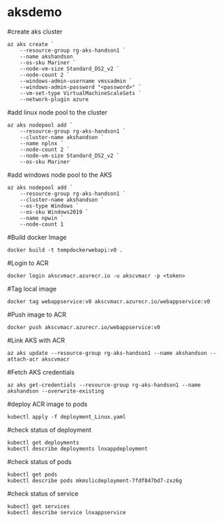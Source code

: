 # aksdemo

#create aks cluster
```
az aks create `
    --resource-group rg-aks-handson1 `
    --name akshandson `
    --os-sku Mariner `
    --node-vm-size Standard_DS2_v2 `
    --node-count 2 `
    --windows-admin-username vmssadmin `
    --windows-admin-password "<password>" `
    --vm-set-type VirtualMachineScaleSets `
    --network-plugin azure
```

#add linux node pool to the cluster
```
az aks nodepool add `
    --resource-group rg-aks-handson1 `
    --cluster-name akshandson `
    --name nplnx `
    --node-count 2 `
    --node-vm-size Standard_DS2_v2 `
    --os-sku Mariner
```

#add windows node pool to the AKS
```
az aks nodepool add `
    --resource-group rg-aks-handson1 `
    --cluster-name akshandson `
    --os-type Windows `
    --os-sku Windows2019 `
    --name npwin `
    --node-count 1 
```

#Build docker Image
```
docker build -t tempdockerwebapi:v0 .
```

#Login to ACR
```
docker login akscvmacr.azurecr.io -u akscvmacr -p <token>
```

#Tag local image

```
docker tag webappservice:v0 akscvmacr.azurecr.io/webappservice:v0
```

#Push image to ACR
```
docker push akscvmacr.azurecr.io/webappservice:v0
```

#Link AKS with ACR
```
az aks update --resource-group rg-aks-handson1 --name akshandson --attach-acr akscvmacr
```

#Fetch AKS credentials
```
az aks get-credentials --resource-group rg-aks-handson1 --name akshandson --overwrite-existing
```

#deploy ACR image to pods
```
kubectl apply -f deployment_Linux.yaml
```

#check status of deployment
```
kubectl get deployments
kubectl describe deployments lnxappdeployment
```

#check status of pods
```
kubectl get pods
kubectl describe pods mkmslicdeployment-7fdf847bd7-zxz6g
```

#check status of service
```
kubectl get services
kubectl describe service lnxappservice
```
